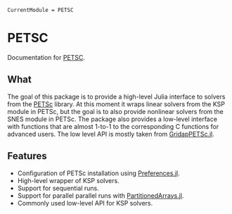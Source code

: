 ```@meta
CurrentModule = PETSC
```

# PETSC

Documentation for [PETSC](https://github.com/fverdugo/PETSC.jl).

## What

The goal of this package is to provide a high-level Julia interface to solvers from the [PETSc](https://petsc.org/) library.
At this moment it wraps linear solvers from the KSP module in PETSc, but the goal is to also
provide nonlinear solvers from the SNES module in PETSc. The package also provides a low-level interface with functions
that are almost 1-to-1 to the corresponding C functions for advanced users. The low level API is mostly taken from [GridapPETSc.jl](https://github.com/gridap/GridapPETSc.jl).

## Features

- Configuration of PETSc installation using [Preferences.jl](https://github.com/JuliaPackaging/Preferences.jl).
- High-level wrapper of KSP solvers.
- Support for sequential runs.
- Support for parallel parallel runs with [PartitionedArrays.jl](https://github.com/fverdugo/PartitionedArrays.jl).
- Commonly used low-level API for KSP solvers.


